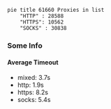 
```mermaid
pie title 61660 Proxies in list
    "HTTP" : 28588
    "HTTPS": 10562
    "SOCKS" : 30838
```

### Some Info
#### Average Timeout

- mixed: 3.7s
- http: 1.9s
- https: 8.2s
- socks: 5.4s